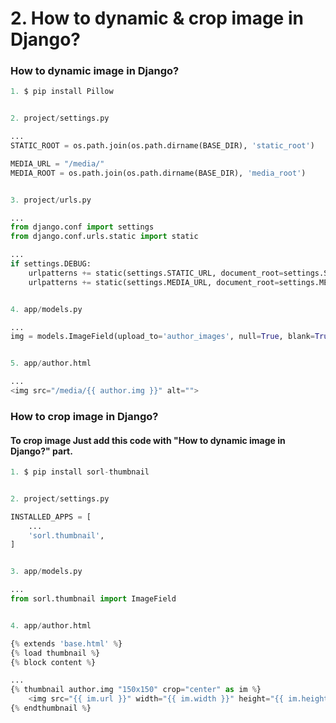 # 2. How to dynamic & crop image in Django?

### How to dynamic image in Django?

```python
1. $ pip install Pillow


2. project/settings.py

...
STATIC_ROOT = os.path.join(os.path.dirname(BASE_DIR), 'static_root')

MEDIA_URL = "/media/"
MEDIA_ROOT = os.path.join(os.path.dirname(BASE_DIR), 'media_root')


3. project/urls.py

...
from django.conf import settings
from django.conf.urls.static import static

...
if settings.DEBUG:
    urlpatterns += static(settings.STATIC_URL, document_root=settings.STATIC_ROOT)
    urlpatterns += static(settings.MEDIA_URL, document_root=settings.MEDIA_ROOT)


4. app/models.py

...
img = models.ImageField(upload_to='author_images', null=True, blank=True)


5. app/author.html

...
<img src="/media/{{ author.img }}" alt="">
```

### How to crop image in Django?

#### To crop image Just add this code with "How to dynamic image in Django?" part.
```python
1. $ pip install sorl-thumbnail


2. project/settings.py

INSTALLED_APPS = [
	...
    'sorl.thumbnail',
]


3. app/models.py

...
from sorl.thumbnail import ImageField


4. app/author.html

{% extends 'base.html' %}
{% load thumbnail %}
{% block content %}

...
{% thumbnail author.img "150x150" crop="center" as im %}
    <img src="{{ im.url }}" width="{{ im.width }}" height="{{ im.height }}">
{% endthumbnail %}
```


